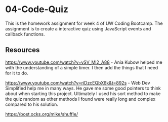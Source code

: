 # 04-Code-Quiz
This is the homework assignment for week 4 of UW Coding Bootcamp. The assignment is to create a interactive quiz using JavaScript events and callback functions. 


## Resources
https://www.youtube.com/watch?v=vSV_Ml2_A88 - Ania Kubow helped me with the understanding of a simple timer. I then add the things that I need for it to do.

https://www.youtube.com/watch?v=riDzcEQbX6k&t=892s - Web Dev Simplified help me in many ways. He gave me some good pointers to think about when starting this project. Ultimately I used his sort method to make the quiz random as other methods I found were really long and complex compared to his solution.

https://bost.ocks.org/mike/shuffle/